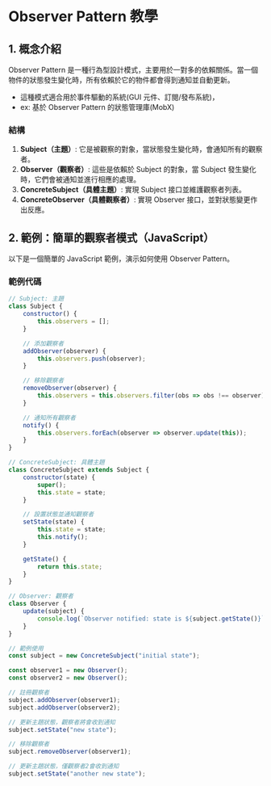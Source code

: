 # Observer Pattern 教學

## 1. **概念介紹**
Observer Pattern 是一種行為型設計模式，主要用於一對多的依賴關係。當一個物件的狀態發生變化時，所有依賴於它的物件都會得到通知並自動更新。
- 這種模式適合用於事件驅動的系統(GUI 元件、訂閱/發布系統)，
- ex: 基於 Observer Pattern 的狀態管理庫(MobX)
### 結構
1. **Subject（主題）**: 它是被觀察的對象，當狀態發生變化時，會通知所有的觀察者。
2. **Observer（觀察者）**: 這些是依賴於 Subject 的對象，當 Subject 發生變化時，它們會被通知並進行相應的處理。
3. **ConcreteSubject（具體主題）**: 實現 Subject 接口並維護觀察者列表。
4. **ConcreteObserver（具體觀察者）**: 實現 Observer 接口，並對狀態變更作出反應。

## 2. **範例：簡單的觀察者模式（JavaScript）**

以下是一個簡單的 JavaScript 範例，演示如何使用 Observer Pattern。

### 範例代碼

```javascript
// Subject: 主題
class Subject {
    constructor() {
        this.observers = [];
    }

    // 添加觀察者
    addObserver(observer) {
        this.observers.push(observer);
    }

    // 移除觀察者
    removeObserver(observer) {
        this.observers = this.observers.filter(obs => obs !== observer);
    }

    // 通知所有觀察者
    notify() {
        this.observers.forEach(observer => observer.update(this));
    }
}

// ConcreteSubject: 具體主題
class ConcreteSubject extends Subject {
    constructor(state) {
        super();
        this.state = state;
    }

    // 設置狀態並通知觀察者
    setState(state) {
        this.state = state;
        this.notify();
    }

    getState() {
        return this.state;
    }
}

// Observer: 觀察者
class Observer {
    update(subject) {
        console.log(`Observer notified: state is ${subject.getState()}`);
    }
}

// 範例使用
const subject = new ConcreteSubject("initial state");

const observer1 = new Observer();
const observer2 = new Observer();

// 註冊觀察者
subject.addObserver(observer1);
subject.addObserver(observer2);

// 更新主題狀態，觀察者將會收到通知
subject.setState("new state");

// 移除觀察者
subject.removeObserver(observer1);

// 更新主題狀態，僅觀察者2會收到通知
subject.setState("another new state");
